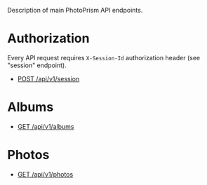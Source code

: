 Description of main PhotoPrism API endpoints.

# Authorization
Every API request requires `X-Session-Id` authorization header (see "session" endpoint).

- [POST /api/v1/session](auth/create-session.md)

# Albums
- [GET /api/v1/albums](albums/get-albums.md)

# Photos
- [GET /api/v1/photos](photos/get-photos.md)
